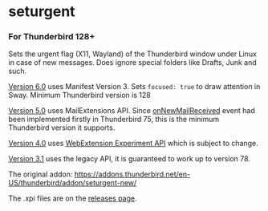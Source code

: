seturgent
=========

### For Thunderbird 128+

Sets the urgent flag (X11, Wayland) of the Thunderbird window under Linux in case of new messages. Does ignore special folders like Drafts, Junk and such. 

[Version 6.0](https://github.com/mishurov/seturgent/tree/6.0) uses Manifest Version 3. Sets `focused: true` to draw attention in Sway. Minimum Thunderbird version is 128

[Version 5.0](https://github.com/mishurov/seturgent/tree/5.0) uses MailExtensions API. Since [onNewMailReceived](https://thunderbird-webextensions.readthedocs.io/en/latest/messages.html#onnewmailreceived-folder-messages) event had been implemented firstly in Thunderbird 75, this is the minimum Thunderbird version it supports.

[Version 4.0](https://github.com/mishurov/seturgent/tree/4.0) uses [WebExtension Experiment API](https://developer.thunderbird.net/add-ons/tb78) which is subject to change.

[Version 3.1](https://github.com/mishurov/seturgent/tree/3.1) uses the legacy API, it is guaranteed to work up to version 78.

The original addon: <https://addons.thunderbird.net/en-US/thunderbird/addon/seturgent-new/>

The .xpi files are on the [releases page](https://github.com/mishurov/seturgent/releases).
